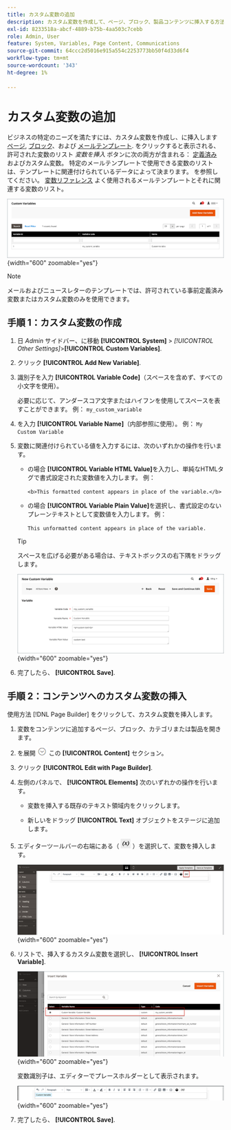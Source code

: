 ```yaml
---
title: カスタム変数の追加
description: カスタム変数を作成して、ページ、ブロック、製品コンテンツに挿入する方法を説明します。
exl-id: 8233518a-abcf-4889-b75b-4aa503c7cebb
role: Admin, User
feature: System, Variables, Page Content, Communications
source-git-commit: 64ccc2d5016e915a554c2253773bb50f4d33d6f4
workflow-type: tm+mt
source-wordcount: '343'
ht-degree: 1%

---
```


# カスタム変数の追加

ビジネスの特定のニーズを満たすには、カスタム変数を作成し、に挿入します [ページ](../content-design/pages.md), [ブロック](../content-design/blocks.md)、および [メールテンプレート](email-templates.md). をクリックすると表示される、許可された変数のリスト _変数を挿入_ ボタンに次の両方が含まれる： [定義済み](variables-predefined.md) およびカスタム変数。 特定のメールテンプレートで使用できる変数のリストは、テンプレートに関連付けられているデータによって決まります。 を参照してください。 [変数リファレンス](variables-reference.md) よく使用されるメールテンプレートとそれに関連する変数のリスト。

![カスタム変数](./assets/variables-custom.png){width="600" zoomable="yes"}

>[!NOTE]
>
>メールおよびニュースレターのテンプレートでは、許可されている事前定義済み変数またはカスタム変数のみを使用できます。

## 手順 1：カスタム変数の作成

1. 日 _Admin_ サイドバー、に移動 **[!UICONTROL System]** > _[!UICONTROL Other Settings]_>**[!UICONTROL Custom Variables]**.

1. クリック **[!UICONTROL Add New Variable]**.

1. 識別子を入力 **[!UICONTROL Variable Code]**（スペースを含めず、すべての小文字を使用）。

   必要に応じて、アンダースコア文字またはハイフンを使用してスペースを表すことができます。 例： `my_custom_variable`

1. を入力 **[!UICONTROL Variable Name]**（内部参照に使用）。 例： `My Custom Variable`

1. 変数に関連付けられている値を入力するには、次のいずれかの操作を行います。

   - の場合 **[!UICONTROL Variable HTML Value]**&#x200B;を入力し、単純なHTMLタグで書式設定された変数値を入力します。 例：

     `<b>This formatted content appears in place of the variable.</b>`

   - の場合 **[!UICONTROL Variable Plain Value]**&#x200B;を選択し、書式設定のないプレーンテキストとして変数値を入力します。 例：

     `This unformatted content appears in place of the variable.`

   >[!TIP]
   >
   >スペースを広げる必要がある場合は、テキストボックスの右下隅をドラッグします。

   ![新規カスタム変数](./assets/variable-custom-add.png){width="600" zoomable="yes"}

1. 完了したら、 **[!UICONTROL Save]**.

## 手順 2：コンテンツへのカスタム変数の挿入

使用方法 [!DNL Page Builder] をクリックして、カスタム変数を挿入します。

1. 変数をコンテンツに追加するページ、ブロック、カテゴリまたは製品を開きます。

1. を展開 ![展開セレクター](../assets/icon-display-expand.png) この **[!UICONTROL Content]** セクション。

1. クリック **[!UICONTROL Edit with Page Builder]**.

1. 左側のパネルで、 **[!UICONTROL Elements]** 次のいずれかの操作を行います。

   - 変数を挿入する既存のテキスト領域内をクリックします。

   - 新しいをドラッグ **[!UICONTROL Text]** オブジェクトをステージに追加します。

1. エディターツールバーの右端にある（ ![変数を挿入](./assets/editor-btn-insert-variable.png) ）を選択して、変数を挿入します。

   ![[!DNL Page Builder] ステージとパネル](./assets/variable-custom-pagebuilder-stage.png){width="600" zoomable="yes"}

1. リストで、挿入するカスタム変数を選択し、 **[!UICONTROL Insert Variable]**.

   ![新規カスタム変数](./assets/variable-custom-insert-select.png){width="600" zoomable="yes"}

   変数識別子は、エディターでプレースホルダーとして表示されます。

   ![[!DNL Page Builder] ステージ – 変数のプレースホルダー](./assets/pagebuilder-variable-inserted.png){width="600" zoomable="yes"}

1. 完了したら、 **[!UICONTROL Save]**.
